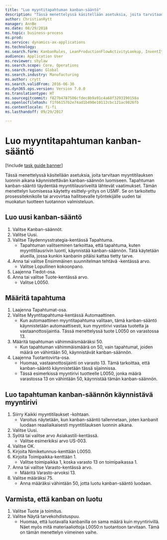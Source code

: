 ```yaml
--- 
title: "Luo myyntitapahtuman kanban-sääntö"
description: "Tässä menettelyssä käsitellään asetuksia, joita tarvitaan myyntitilauksen luonnin aikana käynnistettävän kanban-säännön luomiseen."
author: ChristianRytt
manager: AnnBe
ms.date: 08/29/2018
ms.topic: business-process
ms.prod: 
ms.service: dynamics-ax-applications
ms.technology: 
ms.search.form: KanbanRules, LeanProductionFlowActivityLookup, InventItemIdLookupSimple, SalesTableListPage, SalesCreateOrder, SalesTable, LeanPeggingTree
audience: Application User
ms.reviewer: shylaw
ms.search.scope: Core, Operations
ms.search.region: Global
ms.search.industry: Manufacturing
ms.author: crytt
ms.search.validFrom: 2016-06-30
ms.dyn365.ops.version: Version 7.0.0
ms.translationtype: HT
ms.sourcegitcommit: f827b4787506cfdec8b9a91c4a68f3293190158a
ms.openlocfilehash: f1f66157b2e74ad1b490e10112cbc121ac9826fb
ms.contentlocale: fi-fi
ms.lasthandoff: 09/29/2017

---
```

# <a name="create-a-sales-event-kanban-rule"></a>Luo myyntitapahtuman kanban-sääntö

[!include [task guide banner](../../includes/task-guide-banner.md)]

Tässä menettelyssä käsitellään asetuksia, joita tarvitaan myyntitilauksen luonnin aikana käynnistettävän kanban-säännön luomiseen. Tapahtuman kanban-sääntö täydentää myyntitilausriveiltä lähtevät vaatimukset. Tämän menettelyn luomisessa käytetty esittely-yritys on USMF. Se on tarkoitettu prosessiteknikolle tai arvovirtaa hallitsevalle työntekijälle uuden tai muokatun tuotteen tuotannon valmisteluun.




## <a name="create-a-new-kanban-rule"></a>Luo uusi kanban-sääntö
1. Valitse Kanban-säännöt.
2. Valitse Uusi.
3. Valitse Täydennysstrategia-kentässä Tapahtuma.
    * Tapahtuman valitseminen tarkoittaa, että tapahtuma, kuten myyntitilausrivin luonti, käynnistää kanban-säännön.   Tätä käytetään alueilla, jossa kunkin kanbanin pitäisi kattaa tietty tarve.  
4. Anna tai valitse Ensimmäinen suunnitelman tehtävä -kentässä arvo.
    * Valitse Lopullinen kokoonpano.  
5. Laajenna Tiedot-osa.
6. Anna tai valitse Tuote-kentässä arvo.
    * Valitse L0050.  

## <a name="define-an-event"></a>Määritä tapahtuma
1. Laajenna Tapahtumat-osa.
2. Valitse Myyntitapahtuma-kentässä Automaattinen.
    * Kun automaattinen myyntitapahtuma valitaan, tämä kanban-sääntö käynnistetään automaattisesti, kun myyntirivi vastaa tuotetta ja vastaanottosijaintia. Tässä menettelyssä tuote L0050 on varastossa 13.  
3. Määritä tapahtuman vähimmäismääräksi 50.
    * Kun tapahtuman vähimmäismäärä on 50, vain tapahtumat, joiden määrä on vähintään 50, käynnistävät kanban-säännön.  
4. Laajenna Tuotantovirta-osa.
    * Huomaa, vastaanottosijainti on varasto 13. Tämä tarkoittaa, että kanban-sääntö käynnistetään tässä sijainnissa.  
    * Tässä esimerkissä myyntirivi tuotteelle L0050, jonka määrä varastossa 13 on vähintään 50, käynnistää tämän kanban-säännön.  

## <a name="create-sales-line-to-trigger-event-kanban-rule"></a>Luo tapahtuman kanban-säännön käynnistävä myyntirivi
1. Siirry Kaikki myyntitilaukset -kohtaan.
    * Varoitus näytetään, kun kanban-sääntö tallennetaan, joten kanbanit luodaan reaaliaikaisesti myyntitilauksen luonnin aikana.  
2. Valitse Uusi.
3. Syötä tai valitse arvo Asiakastili-kentässä.
    * Valitse esimerkiksi arvo US-003.  
4. Valitse OK.
5. Kirjoita Nimiketunnus-kenttään L0050.
6. Kirjoita Toimipaikka-kenttään 1.
    * Valitse toimipaikka 1, koska varasto 13 on toimipaikassa 1.  
7. Anna tai valitse Varasto-kentässä arvo.
    * Määritä Varasto-arvoksi 13.  
8. Valitse määräksi 75.
    * Anna määräksi vähintään 50, jotta luotu kanban-sääntö luodaan.  

## <a name="verify-that-kanban-is-created"></a>Varmista, että kanban on luotu
1. Valitse Tuote ja toimitus.
2. Valitse Näytä tarvekohdistuspuu.
    * Huomaa, että luotavalla kanbanilla on sama määrä kuin myyntirivillä. Näet myös mitä materiaaliottoja L0050:n tuotantoon tarvitaan. Tämä on tämän menettelyn viimeinen vaihe.  


